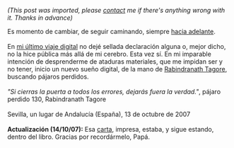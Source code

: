 *(This post was imported, please [contact](/#/contact) me if there's anything wrong with it. Thanks in advance)*

Es momento de cambiar, de seguir caminando, siempre <a href="http://www.joseantoniocobena.com/">hacia adelante</a>.<br /><br />En <a href="http://www.youcannoteatbits.org/Blog/">mi último viaje digital</a> no dejé sellada declaración alguna o, mejor dicho, no la hice pública más allá de mi cerebro. Esta vez sí. En mi imparable intención de desprenderme de ataduras materiales, que me impidan ser y no tener, inicio un nuevo sueño digital, de la mano de <a href="http://es.wikipedia.org/wiki/Rabindranath_Tagore">Rabindranath Tagore</a>, buscando pájaros perdidos.<br /><br /><span style="font-style: italic;">"Si cierras la puerta a todos los errores, dejarás fuera la verdad."</span>, pájaro perdido 130, Rabindranath Tagore<br /><br />Sevilla, un lugar de Andalucía (España), 13 de octubre de 2007<br /><br /><span style="font-weight: bold;">Actualización (14/10/07):</span> Esa <a href="http://www.joseantoniocobena.com/?p=30">carta</a>, impresa, estaba, y sigue estando, dentro del libro. Gracias por recordármelo, Papá.